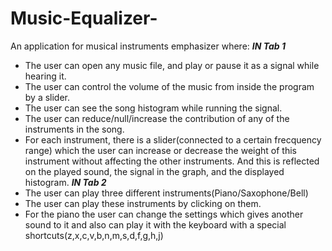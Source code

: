 # Music-Equalizer-
An application for musical instruments emphasizer where:
***IN Tab 1***
- The user can open any music file, and play or pause it as a signal while hearing it.
- The user can control the volume of the music from inside the program by a slider.
- The user can see the song histogram while running the signal.
- The user can reduce/null/increase the contribution of any of the instruments in the song.
- For each instrument, there is a slider(connected to a certain frecquency range) which the user can increase or decrease 
the weight of this instrument without affecting the other instruments. And this is reflected on the played sound, the signal 
in the graph, and the displayed histogram.
***IN Tab 2***
- The user can play three different instruments(Piano/Saxophone/Bell)
- The user can play these instruments by clicking on them.
- For the piano the user can change the settings which gives another sound to it and also can play it with the keyboard with a
special shortcuts(z,x,c,v,b,n,m,s,d,f,g,h,j)
